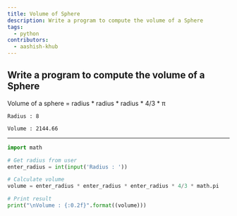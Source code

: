 ```yaml
---
title: Volume of Sphere
description: Write a program to compute the volume of a Sphere
tags:
  - python
contributors:
  - aashish-khub
---
```


## Write a program to compute the volume of a Sphere

Volume of a sphere = radius \* radius \* radius \* 4/3 \* π

```
Radius : 8

Volume : 2144.66
```

---

<CodeBlock>

```python
import math

# Get radius from user
enter_radius = int(input('Radius : '))

# Calculate volume
volume = enter_radius * enter_radius * enter_radius * 4/3 * math.pi

# Print result
print("\nVolume : {:0.2f}".format((volume)))
```

</CodeBlock>
